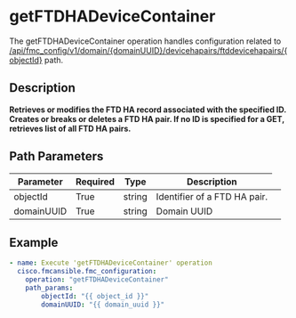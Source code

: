 # getFTDHADeviceContainer

The getFTDHADeviceContainer operation handles configuration related to [/api/fmc_config/v1/domain/{domainUUID}/devicehapairs/ftddevicehapairs/{objectId}](/paths//api/fmc_config/v1/domain/{domain_uuid}/devicehapairs/ftddevicehapairs/{object_id}.md) path.&nbsp;
## Description
**Retrieves or modifies the FTD HA record associated with the specified ID. Creates or breaks or deletes a FTD HA pair. If no ID is specified for a GET, retrieves list of all FTD HA pairs.**

## Path Parameters
| Parameter | Required | Type | Description |
| --------- | -------- | ---- | ----------- |
| objectId | True | string <td colspan=3> Identifier of a FTD HA pair. |
| domainUUID | True | string <td colspan=3> Domain UUID |

## Example
```yaml
- name: Execute 'getFTDHADeviceContainer' operation
  cisco.fmcansible.fmc_configuration:
    operation: "getFTDHADeviceContainer"
    path_params:
        objectId: "{{ object_id }}"
        domainUUID: "{{ domain_uuid }}"

```